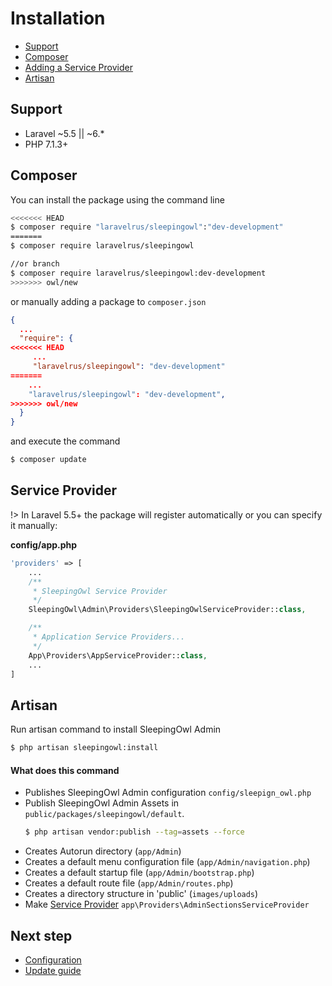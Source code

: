 # Installation

 - [Support](#support)
 - [Composer](#composer)
 - [Adding a Service Provider](#service-provider)
 - [Artisan](#artisan)


<a name="support"></a>
## Support
- Laravel ~5.5 || ~6.*
- PHP 7.1.3+


<a name="composer"></a>
## Composer
You can install the package using the command line

```bash
<<<<<<< HEAD
$ composer require "laravelrus/sleepingowl":"dev-development"
=======
$ composer require laravelrus/sleepingowl

//or branch
$ composer require laravelrus/sleepingowl:dev-development
>>>>>>> owl/new
```


or manually adding a package to `composer.json`

```json
{
  ...
  "require": {
<<<<<<< HEAD
     ...
     "laravelrus/sleepingowl": "dev-development"
=======
    ...
    "laravelrus/sleepingowl": "dev-development",
>>>>>>> owl/new
  }
}
```
and execute the command

```bash
$ composer update
```

<a name="service-provider"></a>
## Service Provider
!> In Laravel 5.5+ the package will register automatically or you can specify it manually:

**config/app.php**
```php
'providers' => [
    ...
    /**
     * SleepingOwl Service Provider
     */
    SleepingOwl\Admin\Providers\SleepingOwlServiceProvider::class,

    /**
     * Application Service Providers...
     */
    App\Providers\AppServiceProvider::class,
    ...
]
```

<a name="artisan"></a>
## Artisan

Run artisan command to install SleepingOwl Admin

```bash
$ php artisan sleepingowl:install
```

#### What does this command
- Publishes SleepingOwl Admin configuration `config/sleepign_owl.php`
- Publish SleepingOwl Admin Assets in `public/packages/sleepingowl/default`.
  ```bash
  $ php artisan vendor:publish --tag=assets --force
  ```
- Creates Autorun directory (`app/Admin`)
- Creates a default menu configuration file (`app/Admin/navigation.php`)
- Creates a default startup file (`app/Admin/bootstrap.php`)
- Creates a default route file (`app/Admin/routes.php`)
- Creates a directory structure in 'public' (`images/uploads`)
- Make [Service Provider](model_configuration_section) `app\Providers\AdminSectionsServiceProvider`


## Next step
- [Configuration](configuration)
- [Update guide](update)
